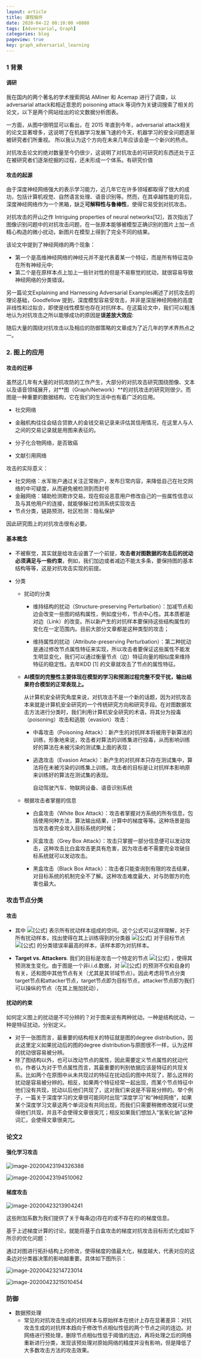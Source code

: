```yaml
---
layout: article
title: 课程稿件
date: 2020-04-22 00:10:00 +0800
tags: [Adversarial, Graph]
categories: blog
pageview: true
key: graph_adversarial_learning
---
```




### 1 背景

#### 调研

我在国内的两个著名的学术搜索网站 AMiner 和 Acemap 进行了调查，以 adversarial attack和相近意思的 poisoning attack 等词作为关键词搜索了相关的论文，以下是两个网站给出的论文数据分析图表。

一方面，从图中很明显可以看出，在 2015 年直到今年，adversarial attack相关的论文显著增多，这说明了在机器学习发展飞速的今天，机器学习的安全问题逐渐被研究者们所重视。 所以我认为这个方向在未来几年应该会是一个新兴的热点。

对抗攻击论文的绝对数量至今仍很少，这说明了对抗攻击的可研究的东西还处于正在被研究者们逐渐挖掘的过程，还未形成一个体系。有研究价值

#### 攻击的起源

由于深度神经网络强大的表示学习能力，近几年它在许多领域都取得了很大的成功，包括计算机视觉、自然语言处理、语音识别等。然而，在其卓越性能的背后，深度神经网络作为一个黑箱，缺乏**可解释性与鲁棒性**，使得它易受到对抗攻击。

对抗攻击的开山之作 Intriguing properties of neural networks[12]，首次指出了图像识别问题中的对抗攻击问题，在一张原本能够被模型正确识别的图片上加一点精心构造的微小扰动，新图片在模型上得到了完全不同的结果。

该论文中提到了神经网络的两个现象：

- 第一个是高维神经网络的神经元并不是代表着某一个特征，而是所有特征混杂在所有神经元中;
- 第二个是在原样本点上加上一些针对性的但是不易察觉的扰动，就很容易导致神经网络的分类错误。

另一篇论文Explaining and Harnessing Adversarial Examples阐述了对抗攻击的理论基础，Goodfellow 提到，深度模型容易受攻击，并非是深层神经网络的高度非线性和过拟合，即使是线性模型也存在对抗样本。在这篇论文中，我们可以粗浅地认为对抗攻击之所以能够成功的原因是**误差放大效应**:

随后大量的围绕对抗攻击以及相应的防御策略的文章成为了近几年的学术界热点之一。



### 2. 图上的应用

#### 攻击的迁移

虽然这几年有大量的对抗攻防的工作产生，大部分的对抗攻击研究围绕图像、文本以及语音领域展开，对**图（Graph/Network）**的对抗攻击的研究则很少。而图是一种重要的数据结构，它在我们的生活中也有着广泛的应用。

- 社交网络

- 金融机构往往会结合贷款人的金钱交易记录来评估其信用情况，在这里人与人之间的交易记录就是用图来表征的。
- 分子化合物网络，是否致癌
- 文献引用网络

攻击的实际意义：

- 社交网络：水军账户通过关注正常账户，发布日常内容，来降低自己在社交网络的中可疑度，从而避免被检测到而封号
- 金融网络：辅助检测欺诈交易。现在假设恶意用户修改自己的一些属性信息以及与其他用户的连接，就能够躲过检测系统实现攻击
- 节点分类，链路预测，社区检测：隐私保护

因此研究图上的对抗攻击很有必要。

#### 基本概念

- 不被察觉，其实就是给攻击设置了一个前提，**攻击者对图数据的攻击后的扰动必须满足与一些约束**，例如，我们加边或者减边不能太多条，要保持图的基本结构等等，这是对抗攻击实现的前提。

- 分类

  - 扰动的分类

    - 维持结构的扰动（Structure-preserving Perturbation）：加减节点和边会改变一些图的结构属性，例如度分布，节点中心性。其本质都是对边（Link）的改变。所以新产生的对抗样本要保持这些结构属性的变化在一定范围内。目前大部分文章都是这种类型的攻击；

    - 维持属性的扰动（Attribute-preserving Perturbation）：第二种扰动是通过修改节点属性特征来实现，所以攻击者要保证这些属性不能发生明显变化，我们可以通过衡量节点（边）特征向量的相似度来维持特征的稳定性。去年KDD [1] 的文章就攻击了节点的属性特征。
      

  - **AI模型的完整性主要体现在模型的学习和预测过程完整不受干扰，输出结果符合模型的正常表现上。**

    从计算机安全研究角度来说，对抗攻击不是一个新的话题，因为对抗攻击本来就是计算机安全研究的一个传统研究方向和研究手段。在对图数据攻击方法进行分类时，我们利用计算机安全研究的术语，将其分为投毒（poisoning）攻击和逃脱（evasion）攻击： 

    - 中毒攻击（Poisoning Attack）：新产生的对抗样本将被用于新算法的训练，形象地来说，攻击者对算法的训练集进行投毒，从而影响训练好的算法在未被污染的测试集上面的表现；

    - 逃逸攻击（Evasion Attack）：新产生的对抗样本只存在测试集中，算法将在未被污染的训练集上训练。攻击者的目标是让对抗样本影响原来训练好的算法在测试集的表现。

      自动驾驶汽车、物联网设备、语音识别系统

  - 根据攻击者掌握的信息

    - 白盒攻击（White Box Attack）：攻击者掌握对方系统的所有信息，包括使用何种方法，算法输出结果，计算中的梯度等等。这种场景是指当攻击者完全攻入目标系统的时候；

    - 灰盒攻击（Grey Box Attack）：攻击只掌握一部分信息便可以发动攻击，这种攻击比白盒攻击更具有危害，因为攻击者不需要完全攻破目标系统就可以发动攻击。

    - 黑盒攻击（Black Box Attack）：攻击者只能查询到有限的攻击结果，对目标系统的机制完全不了解。这种攻击难度最大，对与防御方的危害也最大。







### 攻击节点分类

#### 攻击

- 其中 ![[公式]](https://www.zhihu.com/equation?tex=%5Cmathcal%7BP%7D_%7B%5CDelta%2CA%7D%5E%7BG0%7D) 表示所有扰动样本组成的空间。这个公式可以这样理解，对于所有扰动样本，找出使得在其上训练得到的分类器 ![[公式]](https://www.zhihu.com/equation?tex=Z%5E%2A) 对于目标节点 ![[公式]](https://www.zhihu.com/equation?tex=v_0) 的分类错误率最高的样本，该样本即为对抗样本。	

- **Target vs. Attackers**. 我们的目标是攻击一个特定的节点 ![[公式]](https://www.zhihu.com/equation?tex=v_0%5Cin%5Cmathcal%7BV%7D) ，使得其预测发生变化。由于图是一个非i.i.d.数据，对 ![[公式]](https://www.zhihu.com/equation?tex=v_0) 的预测不仅和自身的有关，还和图中其他节点有关（尤其是其邻域节点）。因此考虑将节点分类target节点和attacker节点，target节点即为目标节点，attacker节点即为我们可以操纵的节点（在其上施加扰动），

#### 扰动的约束

如何定义图上的扰动是不可分辨的？对于图来说有两种扰动，一种是结构扰动，一种是特征扰动，分别定义。

- 对于一张图而言，最重要的结构相关的特征就是图的degree distribution，因此这里定义如果扰动后的图的degree distribution与原图很不一样，认为这样的扰动很容易被分辨。
- 除了图结构以外，也可以改动节点的属性，因此需要定义节点属性的扰动代价。作者认为对于节点属性而言，其最重要的判别依据应该是特征的共现关系。比如两个在原图中从未共现过的特征在扰动后的图中共现了，那么这样的扰动是容易被分辨的。相反，如果两个特征经常一起出现，而某个节点特征中他们没有共现，扰动以后他们共现了，这对我们来说是不容易分辨的。举个例子，一篇关于深度学习的文章很可能同时出现“深度学习”和“神经网络”，如果某个深度学习文章这两个单词没有共同出现，而我们只需要稍微修改就可以使得他们共现，并且不会使得文章很突兀；相反如果我们想加入“氢氧化钠”这种词汇，会使得文章很突兀。

 

### 论文2

#### 强化学习攻击

![image-20200423194326388](images/image-20200423194326388.png)

![image-20200423194510062](images/image-20200423194510062.png)

#### 梯度攻击

![image-20200423213904241](images/image-20200423213904241.png)

这些附加系数为我们提供了关于每条边(存在的或不存在的)的梯度信息。

基于上述梯度计算的讨论，就能将基于白盒攻击的梯度对抗攻击目标形式化成如下所示的优化问题：

通过对图进行拓扑结构上的修改，使得梯度的值最大化，梯度越大，代表对应的这条边对分类器决策的影响越重要。具体如下图所示：

![image-20200423214723014](images/image-20200423214723014.png)

![image-20200423215010454](images/image-20200423215010454.png)







### 防御

- 数据预处理
  - 常见的对抗攻击生成的对抗样本与原始样本在统计上存在显著差异：对抗攻击生成的对抗样本趋向于修改节点相似性低的两个节点之间的连边。对网络进行预处理，删除节点相似性低于阈值的连边，再将处理之后的网络重新进行分类，发现该预处理对原始网络的精度并没有影响，但是降低了大多数攻击方法的攻击效果。